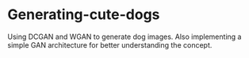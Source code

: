 # Generating-cute-dogs
Using DCGAN and WGAN to generate dog images. Also implementing a simple GAN architecture for better understanding the concept.
